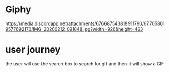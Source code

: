# Giphy

https://media.discordapp.net/attachments/676687543818911790/677058019577692170/IMG_20200212_091848.jpg?width=926&height=463


# user journey 


the user will use the search box to search for gif and then it will show a GIF
